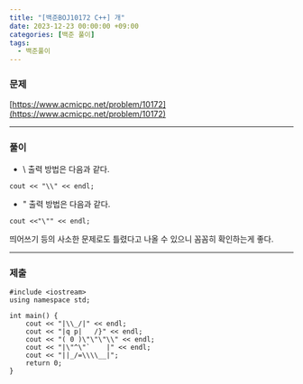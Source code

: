 ```yaml
---
title: "[백준BOJ10172 C++] 개"
date: 2023-12-23 00:00:00 +09:00
categories: [백준 풀이]
tags:
  - 백준풀이
---
```


### 문제
[https://www.acmicpc.net/problem/10172](https://www.acmicpc.net/problem/10172)

***

### 풀이
- \ 출력 방법은 다음과 같다.
```
cout << "\\" << endl;
```
- " 출력 방법은 다음과 같다.
```
cout <<"\"" << endl;
```
띄어쓰기 등의 사소한 문제로도 틀렸다고 나올 수 있으니 꼼꼼히 확인하는게 좋다.

***

### 제출
```C++17
#include <iostream>
using namespace std;

int main() {
	cout << "|\\_/|" << endl;
	cout << "|q p|   /}" << endl;
	cout << "( 0 )\"\"\"\\" << endl;
	cout << "|\"^\"`    |" << endl;
	cout << "||_/=\\\\__|";
	return 0;
}
```
